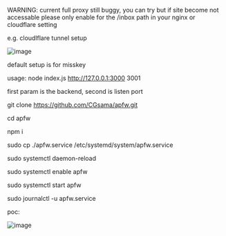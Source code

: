 WARNING:
current full proxy still buggy, you can try but if site become not accessable please only enable for the /inbox path in your nginx or cloudflare setting

e.g. cloudlflare tunnel setup

![image](https://github.com/CGsama/apfw/assets/15722562/fe05523f-1031-418d-ac01-8c5cb31a9d97)



default setup is for misskey

usage: node index.js http://127.0.0.1:3000 3001

first param is the backend, second is listen port



git clone https://github.com/CGsama/apfw.git

cd apfw

npm i

sudo cp ./apfw.service /etc/systemd/system/apfw.service

sudo systemctl daemon-reload

sudo systemctl enable apfw

sudo systemctl start apfw

sudo journalctl -u apfw.service


poc:

![image](https://github.com/CGsama/apfw/assets/15722562/96c9b921-dd30-4d19-9c8f-3f68f1064980)
